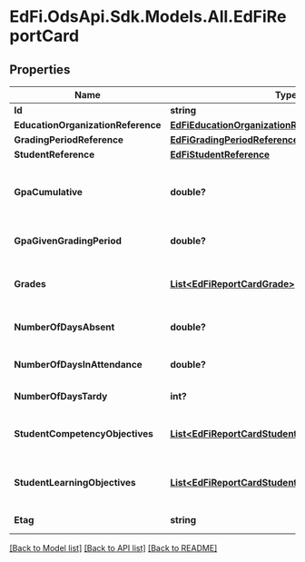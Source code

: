 # EdFi.OdsApi.Sdk.Models.All.EdFiReportCard
## Properties

Name | Type | Description | Notes
------------ | ------------- | ------------- | -------------
**Id** | **string** |  | 
**EducationOrganizationReference** | [**EdFiEducationOrganizationReference**](EdFiEducationOrganizationReference.md) |  | 
**GradingPeriodReference** | [**EdFiGradingPeriodReference**](EdFiGradingPeriodReference.md) |  | 
**StudentReference** | [**EdFiStudentReference**](EdFiStudentReference.md) |  | 
**GpaCumulative** | **double?** | A measure of cumulative average performance in all courses taken by an individual from the beginning of the school year through the current grading period. | [optional] 
**GpaGivenGradingPeriod** | **double?** | A measure of average performance in all courses taken by an individual for the current grading period. | [optional] 
**Grades** | [**List&lt;EdFiReportCardGrade&gt;**](EdFiReportCardGrade.md) | An unordered collection of reportCardGrades. Grades for the classes attended by the Student for this grading period. | [optional] 
**NumberOfDaysAbsent** | **double?** | The number of days an individual is absent when school is in session during a given reporting period. | [optional] 
**NumberOfDaysInAttendance** | **double?** | The number of days an individual is present when school is in session during a given reporting period. | [optional] 
**NumberOfDaysTardy** | **int?** | The number of days an individual is tardy during a given reporting period. | [optional] 
**StudentCompetencyObjectives** | [**List&lt;EdFiReportCardStudentCompetencyObjective&gt;**](EdFiReportCardStudentCompetencyObjective.md) | An unordered collection of reportCardStudentCompetencyObjectives. The Student competency evaluations associated for this grading period. | [optional] 
**StudentLearningObjectives** | [**List&lt;EdFiReportCardStudentLearningObjective&gt;**](EdFiReportCardStudentLearningObjective.md) | An unordered collection of reportCardStudentLearningObjectives. The StudentLearningObjective evaluations associated for this grading period. | [optional] 
**Etag** | **string** | A unique system-generated value that identifies the version of the resource. | [optional] 

[[Back to Model list]](../README.md#documentation-for-models) [[Back to API list]](../README.md#documentation-for-api-endpoints) [[Back to README]](../README.md)

